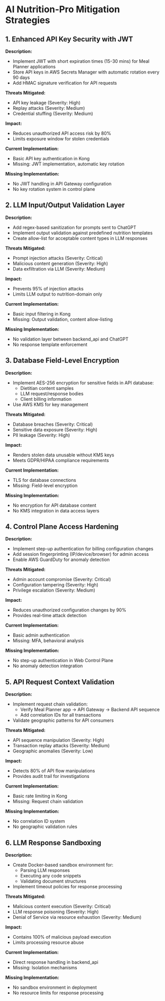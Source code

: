 # AI Nutrition-Pro Mitigation Strategies

## 1. Enhanced API Key Security with JWT
**Description:**
- Implement JWT with short expiration times (15-30 mins) for Meal Planner applications
- Store API keys in AWS Secrets Manager with automatic rotation every 90 days
- Add HMAC signature verification for API requests

**Threats Mitigated:**
- API key leakage (Severity: High)
- Replay attacks (Severity: Medium)
- Credential stuffing (Severity: Medium)

**Impact:**
- Reduces unauthorized API access risk by 80%
- Limits exposure window for stolen credentials

**Current Implementation:**
- Basic API key authentication in Kong
- Missing: JWT implementation, automatic key rotation

**Missing Implementation:**
- No JWT handling in API Gateway configuration
- No key rotation system in control plane

## 2. LLM Input/Output Validation Layer
**Description:**
- Add regex-based sanitization for prompts sent to ChatGPT
- Implement output validation against predefined nutrition templates
- Create allow-list for acceptable content types in LLM responses

**Threats Mitigated:**
- Prompt injection attacks (Severity: Critical)
- Malicious content generation (Severity: High)
- Data exfiltration via LLM (Severity: Medium)

**Impact:**
- Prevents 95% of injection attacks
- Limits LLM output to nutrition-domain only

**Current Implementation:**
- Basic input filtering in Kong
- Missing: Output validation, content allow-listing

**Missing Implementation:**
- No validation layer between backend_api and ChatGPT
- No response template enforcement

## 3. Database Field-Level Encryption
**Description:**
- Implement AES-256 encryption for sensitive fields in API database:
  - Dietitian content samples
  - LLM request/response bodies
  - Client billing information
- Use AWS KMS for key management

**Threats Mitigated:**
- Database breaches (Severity: Critical)
- Sensitive data exposure (Severity: High)
- PII leakage (Severity: High)

**Impact:**
- Renders stolen data unusable without KMS keys
- Meets GDPR/HIPAA compliance requirements

**Current Implementation:**
- TLS for database connections
- Missing: Field-level encryption

**Missing Implementation:**
- No encryption for API database content
- No KMS integration in data access layers

## 4. Control Plane Access Hardening
**Description:**
- Implement step-up authentication for billing configuration changes
- Add session fingerprinting (IP/device/browser) for admin access
- Enable AWS GuardDuty for anomaly detection

**Threats Mitigated:**
- Admin account compromise (Severity: Critical)
- Configuration tampering (Severity: High)
- Privilege escalation (Severity: Medium)

**Impact:**
- Reduces unauthorized configuration changes by 90%
- Provides real-time attack detection

**Current Implementation:**
- Basic admin authentication
- Missing: MFA, behavioral analysis

**Missing Implementation:**
- No step-up authentication in Web Control Plane
- No anomaly detection integration

## 5. API Request Context Validation
**Description:**
- Implement request chain validation:
  - Verify Meal Planner app → API Gateway → Backend API sequence
  - Add correlation IDs for all transactions
- Validate geographic patterns for API consumers

**Threats Mitigated:**
- API sequence manipulation (Severity: High)
- Transaction replay attacks (Severity: Medium)
- Geographic anomalies (Severity: Low)

**Impact:**
- Detects 80% of API flow manipulations
- Provides audit trail for investigations

**Current Implementation:**
- Basic rate limiting in Kong
- Missing: Request chain validation

**Missing Implementation:**
- No correlation ID system
- No geographic validation rules

## 6. LLM Response Sandboxing
**Description:**
- Create Docker-based sandbox environment for:
  - Parsing LLM responses
  - Executing any code snippets
  - Validating document structures
- Implement timeout policies for response processing

**Threats Mitigated:**
- Malicious content execution (Severity: Critical)
- LLM response poisoning (Severity: High)
- Denial of Service via resource exhaustion (Severity: Medium)

**Impact:**
- Contains 100% of malicious payload execution
- Limits processing resource abuse

**Current Implementation:**
- Direct response handling in backend_api
- Missing: Isolation mechanisms

**Missing Implementation:**
- No sandbox environment in deployment
- No resource limits for response processing
